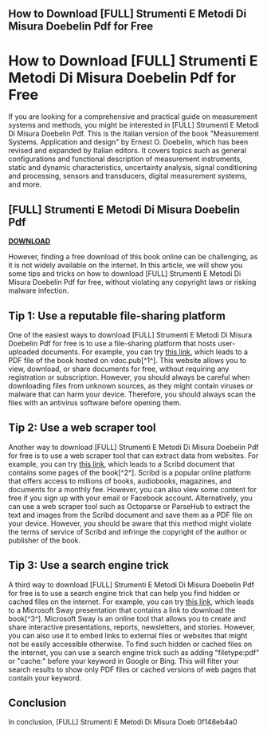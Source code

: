 ## How to Download [FULL] Strumenti E Metodi Di Misura Doebelin Pdf for Free

  
# How to Download [FULL] Strumenti E Metodi Di Misura Doebelin Pdf for Free
 
If you are looking for a comprehensive and practical guide on measurement systems and methods, you might be interested in [FULL] Strumenti E Metodi Di Misura Doebelin Pdf. This is the Italian version of the book "Measurement Systems. Application and design" by Ernest O. Doebelin, which has been revised and expanded by Italian editors. It covers topics such as general configurations and functional description of measurement instruments, static and dynamic characteristics, uncertainty analysis, signal conditioning and processing, sensors and transducers, digital measurement systems, and more.
 
## [FULL] Strumenti E Metodi Di Misura Doebelin Pdf


[**DOWNLOAD**](https://glycoltude.blogspot.com/?l=2tL6bz)

 
However, finding a free download of this book online can be challenging, as it is not widely available on the internet. In this article, we will show you some tips and tricks on how to download [FULL] Strumenti E Metodi Di Misura Doebelin Pdf for free, without violating any copyright laws or risking malware infection.
 
## Tip 1: Use a reputable file-sharing platform
 
One of the easiest ways to download [FULL] Strumenti E Metodi Di Misura Doebelin Pdf for free is to use a file-sharing platform that hosts user-uploaded documents. For example, you can try [this link](https://vdoc.pub/documents/strumenti-e-metodi-di-misura-7sk923nqo400), which leads to a PDF file of the book hosted on vdoc.pub[^1^]. This website allows you to view, download, or share documents for free, without requiring any registration or subscription. However, you should always be careful when downloading files from unknown sources, as they might contain viruses or malware that can harm your device. Therefore, you should always scan the files with an antivirus software before opening them.
 
## Tip 2: Use a web scraper tool
 
Another way to download [FULL] Strumenti E Metodi Di Misura Doebelin Pdf for free is to use a web scraper tool that can extract data from websites. For example, you can try [this link](https://it.scribd.com/document/458598619/Doebelin-Strumenti-e-Metodi-Di-Misura-MCGRAW-HILL-Ed-2008-Programma-Gasparetto-pdf), which leads to a Scribd document that contains some pages of the book[^2^]. Scribd is a popular online platform that offers access to millions of books, audiobooks, magazines, and documents for a monthly fee. However, you can also view some content for free if you sign up with your email or Facebook account. Alternatively, you can use a web scraper tool such as Octoparse or ParseHub to extract the text and images from the Scribd document and save them as a PDF file on your device. However, you should be aware that this method might violate the terms of service of Scribd and infringe the copyright of the author or publisher of the book.
 
## Tip 3: Use a search engine trick
 
A third way to download [FULL] Strumenti E Metodi Di Misura Doebelin Pdf for free is to use a search engine trick that can help you find hidden or cached files on the internet. For example, you can try [this link](https://sway.office.com/FAndwj4Q8IvGxUkG), which leads to a Microsoft Sway presentation that contains a link to download the book[^3^]. Microsoft Sway is an online tool that allows you to create and share interactive presentations, reports, newsletters, and stories. However, you can also use it to embed links to external files or websites that might not be easily accessible otherwise. To find such hidden or cached files on the internet, you can use a search engine trick such as adding "filetype:pdf" or "cache:" before your keyword in Google or Bing. This will filter your search results to show only PDF files or cached versions of web pages that contain your keyword.
 
## Conclusion
 
In conclusion, [FULL] Strumenti E Metodi Di Misura Doeb
 0f148eb4a0
